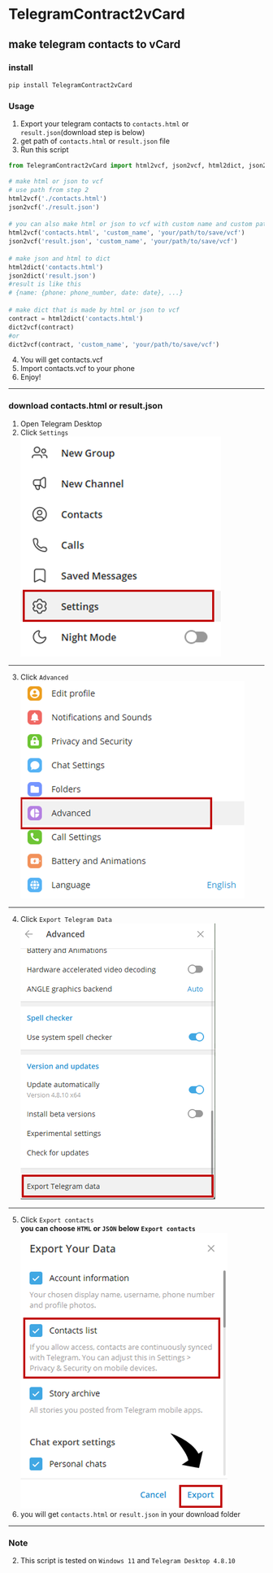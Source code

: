# TelegramContract2vCard
## make telegram contacts to vCard
### install
```sh
pip install TelegramContract2vCard
```
### Usage
1. Export your telegram contacts to `contacts.html` or `result.json`(download step is below)
2. get path of `contacts.html` or `result.json` file
3. Run this script
```py
from TelegramContract2vCard import html2vcf, json2vcf, html2dict, json2dict, dict2vcf
```
```py
# make html or json to vcf
# use path from step 2
html2vcf('./contacts.html')
json2vcf('./result.json')

# you can also make html or json to vcf with custom name and custom path
html2vcf('contacts.html', 'custom_name', 'your/path/to/save/vcf')
json2vcf('result.json', 'custom_name', 'your/path/to/save/vcf')

# make json and html to dict
html2dict('contacts.html')
json2dict('result.json')
#result is like this
# {name: {phone: phone_number, date: date}, ...}

# make dict that is made by html or json to vcf
contract = html2dict('contacts.html')
dict2vcf(contract)
#or
dict2vcf(contract, 'custom_name', 'your/path/to/save/vcf')
```
4. You will get contacts.vcf
5. Import contacts.vcf to your phone
6. Enjoy!
---
### download contacts.html or result.json
1. Open Telegram Desktop
2. Click `Settings`  
![step1](./img/step1.png)
---
3. Click `Advanced`  
![step1](./img/step2.png)
---
4. Click `Export Telegram Data`  
![step1](./img/step3.png)
---
5. Click `Export contacts`  
**you can choose `HTML` or `JSON` below `Export contacts`**  
![step1](./img/step4.png)
6. you will get `contacts.html` or `result.json` in your download folder
---
### Note
2. This script is tested on `Windows 11` and `Telegram Desktop 4.8.10`
